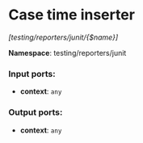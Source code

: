 # Case time inserter

_[testing/reporters/junit/{$name}]_

__Namespace__: testing/reporters/junit

### Input ports:

* __context__: ` any `

### Output ports:

* __context__: ` any `

